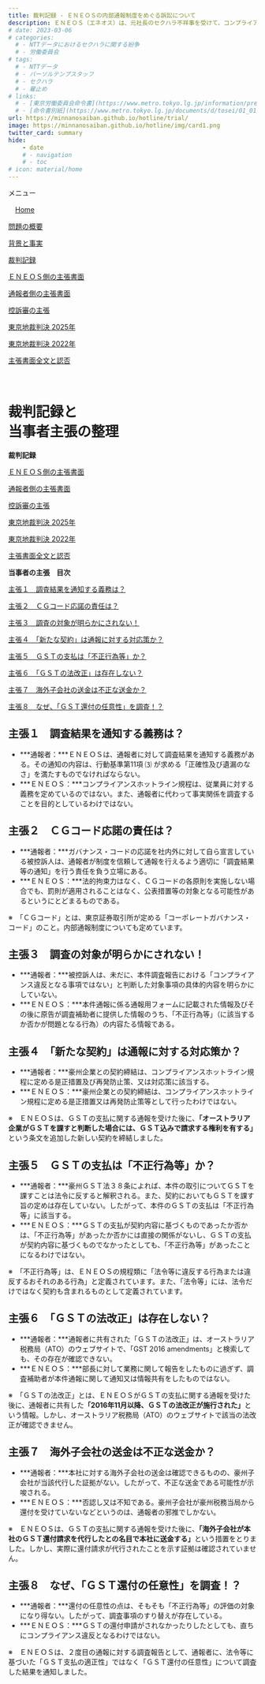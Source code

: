 ```yaml
---
title: 裁判記録 - ＥＮＥＯＳの内部通報制度をめぐる訴訟について
description: ＥＮＥＯＳ（エネオス）は、元社長のセクハラ不祥事を受けて、コンプライアンス徹底を表明しておりますが、通報窓口における対応には問題があるといえます。内部通報制度をめぐる訴訟について、山田悠一郎裁判官・坂巻陽士裁判官の判決文を通じて、公益通報に関する問題を検証していきます。
# date: 2023-03-06
# categories:
  # - NTTデータにおけるセクハラに関する紛争
  # - 労働委員会
# tags:
  # - NTTデータ
  # - パーソルテンプスタッフ
  # - セクハラ
  # - 雇止め
# links:
  # - [東京労働委員会命令書](https://www.metro.tokyo.lg.jp/information/press/2024/03/2024030701)
  # - [命令書別紙](https://www.metro.tokyo.lg.jp/documents/d/tosei/01_01b_02)
url: https://minnanosaiban.github.io/hotline/trial/
image: https://minnanosaiban.github.io/hotline/img/card1.png
twitter_card: summary
hide:
    - date
    # - navigation
    # - toc
# icon: material/home
---
```


<div class="hamburger" onclick="toggleMenu()"> <i class="fa-solid fa-bars"></i> メニュー</div>
<div id="mobileMenu" class="mobile-menu">
<p class="smaller">
<i class="fa-solid fa-house"></i>　<a href="https://minnanosaiban.github.io/hotline/" class="arrow-link">Home</a></p>
<p class="smaller">
<i class="bi bi-chevron-compact-right"></i> <a href="https://minnanosaiban.github.io/hotline/summary/" class="arrow-link">問題の概要</a></p>
<p class="smaller">
<i class="bi bi-chevron-compact-right"></i> <a href="https://minnanosaiban.github.io/hotline/fact/" class="arrow-link">背景と事実</a></p>
<p class="smaller">
<i class="bi bi-chevron-compact-right"></i> <a href="https://minnanosaiban.github.io/hotline/trial/" class="arrow-link">裁判記録</a></p>
<p class="smaller pad1">
<i class="bi bi-chevron-compact-right"></i> <a href="https://minnanosaiban.github.io/hotline/trial/eneos/" class="arrow-link">ＥＮＥＯＳ側の主張書面</a></p>
<p class="smaller pad1">
<i class="bi bi-chevron-compact-right"></i> <a href="https://minnanosaiban.github.io/hotline/trial/whistleblower/" class="arrow-link">通報者側の主張書面</a></p>
<p class="smaller pad1">
<i class="bi bi-chevron-compact-right"></i> <a href="https://minnanosaiban.github.io/hotline/trial/appeal/" class="arrow-link">控訴審の主張</a></p>
<p class="smaller pad1">
<i class="bi bi-chevron-compact-right"></i> <a href="https://minnanosaiban.github.io/hotline/trial/judgement_2025/" class="arrow-link">東京地裁判決 2025年</a></p>
<p class="smaller pad1">
<i class="bi bi-chevron-compact-right"></i> <a href="https://minnanosaiban.github.io/hotline/trial/judgement_2022/" class="arrow-link">東京地裁判決 2022年</a></p>
<p class="smaller pad1">
<i class="bi bi-chevron-compact-right"></i> <a href="https://minnanosaiban.github.io/eneos-saiban/argument.html" class="arrow-link">主張書面全文と認否</a></p>
</div>

<div class="width-40" markdown>

<p>
  <a href="https://twitter.com/share?url=https://minnanosaiban.github.io/hotline/trial/ &text=裁判記録 - ＥＮＥＯＳの内部通報制度をめぐる訴訟について"
     target="_blank" class="x-share" style="color: #FFFFFF;">
    <i class="fa-brands fa-x-twitter"></i> でシェア
  </a>
</p>

# 裁判記録と<br>当事者主張の整理

<div class="margin08 smaller" markdown>
<p class="smaller">
<b>裁判記録</b>
</p>
<p class="smaller"><i class="bi bi-chevron-compact-right"></i> 
<a href="https://minnanosaiban.github.io/hotline/trial/eneos/" class="arrow-link" >
ＥＮＥＯＳ側の主張書面</a></p>
<p class="smaller"><i class="bi bi-chevron-compact-right"></i> 
<a href="https://minnanosaiban.github.io/hotline/trial/whistleblower/" class="arrow-link" >
通報者側の主張書面</a></p>
<p class="smaller"><i class="bi bi-chevron-compact-right"></i> 
<a href="https://minnanosaiban.github.io/hotline/trial/appeal/" class="arrow-link" >
控訴審の主張</a></p>
<p class="smaller"><i class="bi bi-chevron-compact-right"></i> 
<a href="https://minnanosaiban.github.io/hotline/trial/judgement_2025/" class="arrow-link" >
東京地裁判決 2025年</a></p>
<p class="smaller"><i class="bi bi-chevron-compact-right"></i> 
<a href="https://minnanosaiban.github.io/hotline/trial/judgement_2022/" class="arrow-link" >
東京地裁判決 2022年</a></p>
<p class="smaller"><i class="bi bi-chevron-compact-right"></i> 
<a href="https://minnanosaiban.github.io/eneos-saiban/argument.html" class="arrow-link" >
主張書面全文と認否</a></p>
</div>

<div class="margin08" markdown>
<p class="smaller">
<b>当事者の主張　目次</b>
</p>
<p class="smaller">
<a href="https://minnanosaiban.github.io/hotline/trial/#1" class="arrow-link" >
主張１　調査結果を通知する義務は？</a></p>
<p class="smaller">
<a href="https://minnanosaiban.github.io/hotline/trial/#2" class="arrow-link" >
主張２　ＣＧコード応諾の責任は？</a></p>
<p class="smaller">
<a href="https://minnanosaiban.github.io/hotline/trial/#3" class="arrow-link" >
主張３　調査の対象が明らかにされない！</a></p>
<p class="smaller">
<a href="https://minnanosaiban.github.io/hotline/trial/#4" class="arrow-link" >
主張４　「新たな契約」は通報に対する対応策か？</a></p>
<p class="smaller">
<a href="https://minnanosaiban.github.io/hotline/trial/#5" class="arrow-link" >
主張５　ＧＳＴの支払は「不正行為等」か？</a></p>
<p class="smaller">
<a href="https://minnanosaiban.github.io/hotline/trial/#6" class="arrow-link" >
主張６　「ＧＳＴの法改正」は存在しない？</a></p>
<p class="smaller">
<a href="https://minnanosaiban.github.io/hotline/trial/#7" class="arrow-link" >
主張７　海外子会社の送金は不正な送金か？</a></p>
<p class="smaller">
<a href="https://minnanosaiban.github.io/hotline/trial/#8" class="arrow-link" >
主張８　なぜ、「ＧＳＴ還付の任意性」を調査！？</a></p>
</div>

<a name="1"></a>
## 主張１　調査結果を通知する義務は？

 - ***通報者：***ＥＮＥＯＳは、通報者に対して調査結果を通知する義務がある。その通知の内容は、行動基準第11項 ⑶ が求める「正確性及び遺漏のなさ」を満たすものでなければならない。
 - ***ＥＮＥＯＳ：***コンプライアンスホットライン規程は、従業員に対する義務を定めているのではない。また、通報者に代わって事実関係を調査することを目的としているわけではない。

<a name="2"></a>
## 主張２　ＣＧコード応諾の責任は？
 - ***通報者：***ガバナンス・コードの応諾を社内外に対して自ら宣言している被控訴人は、通報者が制度を信頼して通報を行えるよう適切に「調査結果等の通知」を行う責任を負う立場にある。
 - ***ＥＮＥＯＳ：***法的拘束力はなく、ＣＧコードの各原則を実施しない場合でも、罰則が適用されることはなく、公表措置等の対象となる可能性があるというにとどまるものである。
<p  class="list smallest">
※　「ＣＧコード」とは、東京証券取引所が定める「コーポレートガバナンス・コード」のこと。内部通報制度についても定めています。</p>

<a name="3"></a>
## 主張３　調査の対象が明らかにされない！

 - ***通報者：***被控訴人は、未だに、本件調査報告における「コンプライアンス違反となる事項ではない」と判断した対象事項の具体的内容を明らかにしていない。
 - ***ＥＮＥＯＳ：***本件通報に係る通報用フォームに記載された情報及びその後に原告が調査補助者に提供した情報のうち、「不正行為等」（に該当するか否かが問題となる行為）の内容たる情報である。

<a name="4"></a>
## 主張４　「新たな契約」は通報に対する対応策か？
 - ***通報者：***豪州企業との契約締結は、コンプライアンスホットライン規程に定める是正措置及び再発防止策、又は対応策に該当する。
 - ***ＥＮＥＯＳ：***豪州企業との契約締結は、コンプライアンスホットライン規程に定める是正措置又は再発防止策等として行ったわけではない。
<p  class="list smallest">
※　ＥＮＥＯＳは、ＧＳＴの支払に関する通報を受けた後に、<b>「オーストラリア企業がＧＳＴを課すと判断した場合には、ＧＳＴ込みで請求する権利を有する」</b>という条文を追加した新しい契約を締結しました。</p>

<a name="5"></a>
## 主張５　ＧＳＴの支払は「不正行為等」か？
 - ***通報者：***豪州ＧＳＴ法３８条によれば、本件の取引についてＧＳＴを課すことは法令に反すると解釈される。また、契約においてもＧＳＴを課す旨の定めは存在していない。したがって、本件のＧＳＴの支払は「不正行為等」に該当する。
 - ***ＥＮＥＯＳ：***ＧＳＴの支払が契約内容に基づくものであったか否かは、「不正行為等」があったか否かには直接の関係がないし、ＧＳＴの支払が契約内容に基づくものでなかったとしても、「不正行為等」があったことになるわけではない。
<p  class="list smallest">
※　「不正行為等」は、ＥＮＥＯＳの規程類に「法令等に違反する行為または違反するおそれのある行為」と定義されています。また、「法令等」には、法令だけではなく契約も含まれるものとして定義されています。</p>
 
<a name="6"></a>
## 主張６　「ＧＳＴの法改正」は存在しない？
 - ***通報者：***通報者に共有された「ＧＳＴの法改正」は、オーストラリア税務局（ATO）のウェブサイトで、「GST 2016 amendments」と検索しても、その存在が確認できない。
 - ***ＥＮＥＯＳ：***部長に対して業務に関して報告をしたものに過ぎず、調査補助者が本件通報に関して通知又は情報共有をしたものではない。
<p  class="list smallest">
※　「ＧＳＴの法改正」とは、ＥＮＥＯＳがＧＳＴの支払に関する通報を受けた後に、通報者に共有した<b>「2016年11月以降、ＧＳＴの法改正が施行された」</b>という情報。しかし、オーストラリア税務局（ATO）のウェブサイトで該当の法改正が確認できません。</p>

<a name="7"></a>
## 主張７　海外子会社の送金は不正な送金か？
 - ***通報者：***本社に対する海外子会社の送金は確認できるものの、豪州子会社が当該代行した証拠がない。したがって、不正な送金である可能性が示唆される。
 - ***ＥＮＥＯＳ：***否認し又は不知である。豪州子会社が豪州税務当局から還付を受けていないなどというのは、通報者の邪推でしかない。
<p  class="list smallest">
※　ＥＮＥＯＳは、ＧＳＴの支払に関する通報を受けた後に、<b>「海外子会社が本社のＧＳＴ還付請求を代行したとの名目で本社に送金する」</b>という措置をとりました。しかし、実際に還付請求が代行されたことを示す証拠は確認されていません。</p>

<a name="8"></a>
## 主張８　なぜ、「ＧＳＴ還付の任意性」を調査！？
 - ***通報者：***還付の任意性の点は、そもそも「不正行為等」の評価の対象になり得ない。したがって、調査事項のすり替えが存在している。
 - ***ＥＮＥＯＳ：***ＧＳＴの還付申請がされなかったりしたとしても、直ちにコンプライアンス違反となるわけではない。
<p  class="list smallest">
※　ＥＮＥＯＳは、２度目の通報に対する調査報告として、通報者に、法令等に基づいた「ＧＳＴ支払の適正性」ではなく「ＧＳＴ還付の任意性」について調査した結果を通知しました。</p>

</div>
